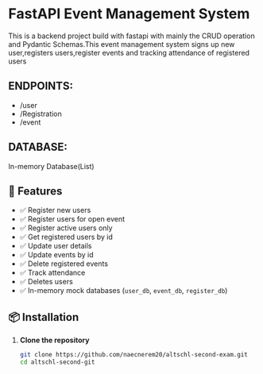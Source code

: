 


# FastAPI Event Management System

This is a backend project build with fastapi with mainly the CRUD operation and Pydantic Schemas.This event management system signs up new user,registers users,register events and tracking attendance of registered users

## ENDPOINTS:
- /user 
- /Registration 
- /event

## DATABASE:
In-memory Database(List)

## 🚀 Features

- ✅ Register new users
- ✅ Register users for open event
- ✅ Register active users only
- ✅ Get registered users by id
- ✅ Update user details
- ✅ Update events by id
- ✅ Delete registered events
- ✅ Track attendance
- ✅ Deletes users
- ✅ In-memory mock databases (`user_db`, `event_db`, `register_db`)
  

## 📦 Installation

1. **Clone the repository**
   ```bash
   git clone https://github.com/naecnerem20/altschl-second-exam.git
   cd altschl-second-git
